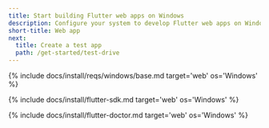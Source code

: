 ```yaml
---
title: Start building Flutter web apps on Windows
description: Configure your system to develop Flutter web apps on Windows.
short-title: Web app
next:
  title: Create a test app
  path: /get-started/test-drive
---
```


{% include docs/install/reqs/windows/base.md target='web' os='Windows' %}

{% include docs/install/flutter-sdk.md target='web' os='Windows' %}

{% include docs/install/flutter-doctor.md target='web' os='Windows' %}
